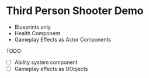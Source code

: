 <h1>Third Person Shooter Demo</h1>

- Blueprints only
- Health Component
- Gameplay Effects as Actor Components

TODO:

- [ ] Ability system component
- [ ] Gameplay effects as UObjects
